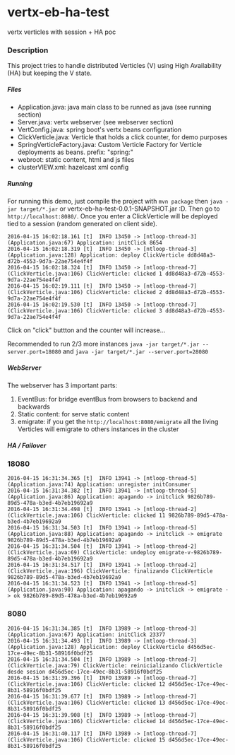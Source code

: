 # vertx-eb-ha-test
vertx verticles with session + HA poc


### Description

This project tries to handle distributed Verticles (V) using High Availability (HA) but keeping the V state.


##### Files


*   Application.java: java main class to be runned as java (see running section)
*   Server.java: vertx webserver (see webserver section)
*	VertConfig.java: spring boot's vertx beans configuration
*	ClickVerticle.java: Verticle that holds a click counter, for demo purposes
*	SpringVerticleFactory.java: Custom Verticle Factory for Verticle deployments as beans. prefix: "spring:"
*	webroot: static content, html and js files 
*	clusterVIEW.xml: hazelcast xml config



##### Running

For running this demo, just compile the project with `mvn package` then `java -jar target/*.jar` or vertx-eb-ha-test-0.0.1-SNAPSHOT.jar :D. Then go to `http://localhost:8080/`. Once you enter a ClickVerticle will be deployed tied to a session (random generated on client side).

	2016-04-15 16:02:18.161 [t]  INFO 13450 -> [ntloop-thread-3] (Application.java:67) Application: initClick 8654
	2016-04-15 16:02:18.319 [t]  INFO 13450 -> [ntloop-thread-3] (Application.java:128) Application: deploy ClickVerticle dd8d48a3-d72b-4553-9d7a-22ae754e4f4f
	2016-04-15 16:02:18.324 [t]  INFO 13450 -> [ntloop-thread-7] (ClickVerticle.java:106) ClickVerticle: clicked 1 dd8d48a3-d72b-4553-9d7a-22ae754e4f4f 
	2016-04-15 16:02:19.111 [t]  INFO 13450 -> [ntloop-thread-7] (ClickVerticle.java:106) ClickVerticle: clicked 2 dd8d48a3-d72b-4553-9d7a-22ae754e4f4f 
	2016-04-15 16:02:19.530 [t]  INFO 13450 -> [ntloop-thread-7] (ClickVerticle.java:106) ClickVerticle: clicked 3 dd8d48a3-d72b-4553-9d7a-22ae754e4f4f 


Click on "click" buttton and the counter will increase...

Recommended to run 2/3 more instances `java -jar target/*.jar --server.port=18080` and `java -jar target/*.jar --server.port=28080`

 
##### WebServer

The webserver has 3 important parts:

1.  EventBus: for bridge eventBus from browsers to backend and backwards
2.  Static content: for serve static content
3.	emigrate: if you get the `http://localhost:8080/emigrate` all the living Verticles will emigrate to others instances in the cluster


##### HA / Failover


### 18080
	2016-04-15 16:31:34.365 [t]  INFO 13941 -> [ntloop-thread-5] (Application.java:74) Application: unregister initConsumer
	2016-04-15 16:31:34.382 [t]  INFO 13941 -> [ntloop-thread-5] (Application.java:86) Application: apagando -> initclick 9826b789-89d5-478a-b3ed-4b7eb19692a9
	2016-04-15 16:31:34.498 [t]  INFO 13941 -> [ntloop-thread-2] (ClickVerticle.java:106) ClickVerticle: clicked 11 9826b789-89d5-478a-b3ed-4b7eb19692a9 
	2016-04-15 16:31:34.503 [t]  INFO 13941 -> [ntloop-thread-5] (Application.java:88) Application: apagando -> initclick -> emigrate 9826b789-89d5-478a-b3ed-4b7eb19692a9
	2016-04-15 16:31:34.504 [t]  INFO 13941 -> [ntloop-thread-2] (ClickVerticle.java:69) ClickVerticle: undeploy emigrate-v-9826b789-89d5-478a-b3ed-4b7eb19692a9
	2016-04-15 16:31:34.517 [t]  INFO 13941 -> [ntloop-thread-2] (ClickVerticle.java:196) ClickVerticle: finalizando ClickVerticle 9826b789-89d5-478a-b3ed-4b7eb19692a9
	2016-04-15 16:31:34.523 [t]  INFO 13941 -> [ntloop-thread-5] (Application.java:90) Application: apagando -> initclick -> emigrate -> ok 9826b789-89d5-478a-b3ed-4b7eb19692a9



### 8080
	2016-04-15 16:31:34.385 [t]  INFO 13989 -> [ntloop-thread-3] (Application.java:67) Application: initClick 23377
	2016-04-15 16:31:34.493 [t]  INFO 13989 -> [ntloop-thread-3] (Application.java:128) Application: deploy ClickVerticle d456d5ec-17ce-49ec-8b31-58916f0bdf25
	2016-04-15 16:31:34.504 [t]  INFO 13989 -> [ntloop-thread-7] (ClickVerticle.java:79) ClickVerticle: reinicializando ClickVerticle desde sesion d456d5ec-17ce-49ec-8b31-58916f0bdf25
	2016-04-15 16:31:39.396 [t]  INFO 13989 -> [ntloop-thread-7] (ClickVerticle.java:106) ClickVerticle: clicked 12 d456d5ec-17ce-49ec-8b31-58916f0bdf25 
	2016-04-15 16:31:39.677 [t]  INFO 13989 -> [ntloop-thread-7] (ClickVerticle.java:106) ClickVerticle: clicked 13 d456d5ec-17ce-49ec-8b31-58916f0bdf25 
	2016-04-15 16:31:39.908 [t]  INFO 13989 -> [ntloop-thread-7] (ClickVerticle.java:106) ClickVerticle: clicked 14 d456d5ec-17ce-49ec-8b31-58916f0bdf25 
	2016-04-15 16:31:40.117 [t]  INFO 13989 -> [ntloop-thread-7] (ClickVerticle.java:106) ClickVerticle: clicked 15 d456d5ec-17ce-49ec-8b31-58916f0bdf25 
